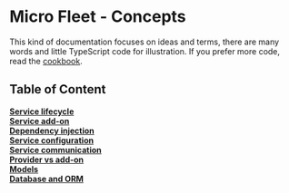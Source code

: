 # Micro Fleet - Concepts

This kind of documentation focuses on ideas and terms, there are many words and little TypeScript code for illustration. If you prefer more code, read the [cookbook](../cookbook/README.md).

## Table of Content

**[Service lifecycle](./service-lifecycle.md)**<br>
**[Service add-on](./service-add-on.md)**<br>
**[Dependency injection](./dependency-injection)**<br>
**[Service configuration](./service-configuration.md)**<br>
**[Service communication](./service-communication.md)**<br>
**[Provider vs add-on](./provider-vs-add-on)**<br>
**[Models](./models)**<br>
**[Database and ORM](./database-orm)**<br>
